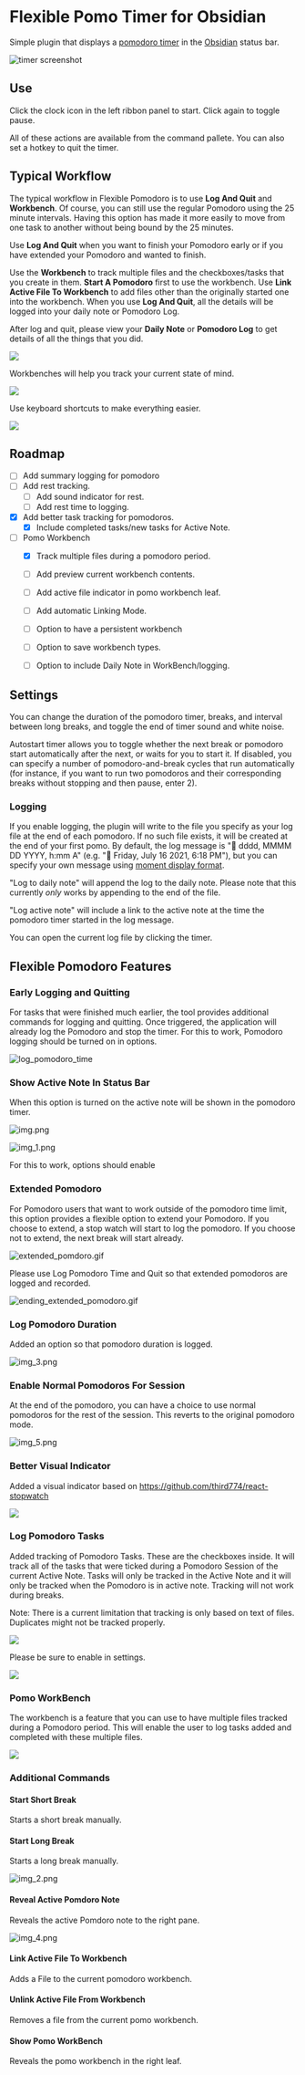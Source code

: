 # Flexible Pomo Timer for Obsidian

Simple plugin that displays a [pomodoro timer](https://en.wikipedia.org/wiki/Pomodoro_Technique) in the [Obsidian](https://obsidian.md/) status bar. 

![timer screenshot](timer_screenshot.png)

## Use
Click the clock icon in the left ribbon panel to start. Click again to toggle pause.

All of these actions are available from the command pallete. You can also set a hotkey to quit the timer.

## Typical Workflow

The typical workflow in Flexible Pomodoro is to use **Log And Quit** and **Workbench**. Of course, you can still use the regular Pomodoro using the 25 minute intervals. Having this option has made it more easily to move from one task to another without being bound by the 25 minutes. 

Use **Log And Quit** when you want to finish your Pomodoro early or if you have extended your Pomodoro and wanted to finish.

Use the **Workbench** to track multiple files and the checkboxes/tasks that you create in them. **Start A Pomodoro** first to use the workbench. Use **Link Active File To Workbench** to add files other than the originally started one into the workbench. When you use **Log And Quit**, all the details will be logged into your daily note or Pomodoro Log.

After log and quit, please view your **Daily Note** or **Pomodoro Log** to get details of all the things that you did.

![](samplellog.png)

Workbenches will help you track your current state of mind.

![](workbench3.png)

Use keyboard shortcuts to make everything easier.

![](keyboardshortcuts2.png)

## Roadmap

- [ ] Add summary logging for pomodoro
- [ ] Add rest tracking.
  - [ ] Add sound indicator for rest.
  - [ ] Add rest time to logging.
- [X] Add better task tracking for pomodoros.
  - [X] Include completed tasks/new tasks for Active Note.
- [ ] Pomo Workbench
  - [X] Track multiple files during a pomodoro period.
  - [ ] Add preview current workbench contents.
  - [ ] Add active file indicator in pomo workbench leaf.
  - [ ] Add automatic Linking Mode.
  - [ ] Option to have a persistent workbench
  - [ ] Option to save workbench types.
  - [ ] Option to include Daily Note in WorkBench/logging.


## Settings

You can change the duration of the pomodoro timer, breaks, and interval between long breaks, and toggle the end of timer sound and white noise.

Autostart timer allows you to toggle whether the next break or pomodoro start automatically after the next, or waits for you to start it. If disabled, you can specify a number of pomodoro-and-break cycles that run automatically (for instance, if you want to run two pomodoros and their corresponding breaks without stopping and then pause, enter 2).

### Logging

If you enable logging, the plugin will write to the file you specify as your log file at the end of each pomodoro. If no such file exists, it will be created at the end of your first pomo. By default, the log message is "🍅 dddd, MMMM DD YYYY, h:mm A" (e.g. "🍅 Friday, July 16 2021, 6:18 PM"), but you can specify your own message using [moment display format](https://momentjs.com/docs/#/displaying/format/).

"Log to daily note" will append the log to the daily note. Please note that this currently *only* works by appending to the end of the file.

"Log active note" will include a link to the active note at the time the pomodoro timer started in the log message.

You can open the current log file by clicking the timer.

## Flexible Pomodoro Features

### Early Logging and Quitting

For tasks that were finished much earlier, the tool provides additional commands for logging and quitting. Once triggered, the application will already log the Pomodoro and stop the timer.
For this to work, Pomodoro logging should be turned on in options.

![log_pomodoro_time](logpomodorotime.GIF)

### Show Active Note In Status Bar

When this option is turned on the active note will be shown in the pomodoro timer.

![img.png](img.png)

![img_1.png](img_1.png)

For this to work, options should enable 

### Extended Pomodoro

For Pomodoro users that want to work outside of the pomodoro time limit, this option provides a flexible option to extend your Pomodoro.
If you choose to extend, a stop watch will start to log the pomodoro. If you choose not to extend, the next break will start already.

![extended_pomdoro.gif](extendedpomodoro.GIF)

Please use Log Pomodoro Time and Quit so that extended pomodoros are logged and recorded.

![ending_extended_pomodoro.gif](ending_extended_pomodoro.GIF)

### Log Pomodoro Duration

Added an option so that pomodoro duration is logged.

![img_3.png](img_3.png)

### Enable Normal Pomodoros For Session

At the end of the pomodoro, you can have a choice to use normal pomodoros for the rest of the session. This reverts to 
the original pomodoro mode.

![img_5.png](img_5.png)

### Better Visual Indicator

Added a visual indicator based on https://github.com/third774/react-stopwatch

![](betterstopwatch.gif)

### Log Pomodoro Tasks

Added tracking of Pomodoro Tasks. These are the checkboxes inside. It will track all of the tasks that were ticked 
during a Pomodoro Session of the current Active Note. Tasks will only be tracked in the Active Note and it will only be tracked
when the Pomodoro is in active note. Tracking will not work during breaks.

Note: There is a current limitation that tracking is only based on text of files. Duplicates might not be tracked properly.

![](loggingtaskvideo.GIF)

Please be sure to enable in settings.

![](loggingtasksetting.png)

### Pomo WorkBench

The workbench is a feature that you can use to have multiple files tracked during a Pomodoro period.
This will enable the user to log tasks added and completed with these multiple files.

![](pomoworkbench.GIF)

### Additional Commands

#### Start Short Break

Starts a short break manually.

#### Start Long Break

Starts a long break manually.

![img_2.png](img_2.png)

#### Reveal Active Pomdoro Note

Reveals the active Pomdoro note to the right pane.

![img_4.png](img_4.png)

#### Link Active File To Workbench

Adds a File to the current pomodoro workbench.

#### Unlink Active File From Workbench

Removes  a file from the current pomo workbench.

#### Show Pomo WorkBench

Reveals the pomo workbench in the right leaf.

